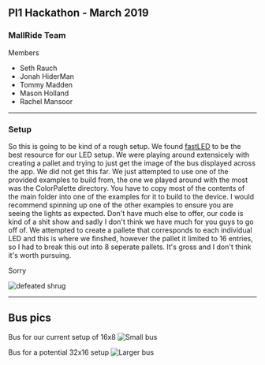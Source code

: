 ## PI1 Hackathon - March 2019
### MallRide Team

Members
  - Seth Rauch
  - Jonah HiderMan
  - Tommy Madden
  - Mason Holland
  - Rachel Mansoor
  
---

### Setup

So this is going to be kind of a rough setup. We found [fastLED](http://fastled.io/) to be the best resource for our LED setup. We were playing around extensicely with creating a pallet and trying to just get the image of the bus displayed across the app. We did not get this far. We just attempted to use one of the provided examples to build from, the one we played around with the most was the ColorPalette directory. You have to copy most of the contents of the main folder into one of the examples for it to build to the device. I would recommend spinning up one of the other examples to ensure you are seeing the lights as expected. Don't have much else to offer, our code is kind of a shit show and sadly I don't think we have much for you guys to go off of. We attempted to create a pallete that corresponds to each individual LED and this is where we finshed, however the pallet it limited to 16 entries, so I had to break this out into 8 seperate pallets. It's gross and I don't think it's worth pursuing. 

Sorry 

![defeated shrug](https://i.giphy.com/media/KYNywoibU1PQ4/giphy.webp)

---

## Bus pics

Bus for our current setup of 16x8
![Small bus](https://i.imgur.com/0WCPBUd.png)

Bus for a potential 32x16 setup
![Larger bus](https://i.imgur.com/MAnOJcR.png)
